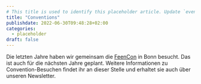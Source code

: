 ```yaml
---
# This title is used to identify this placeholder article. Update `events/list.html` accordingly.
title: "Conventions"
publishdate: 2022-06-30T09:48:28+02:00
categories:
  - placeholder
draft: false
---
```


Die letzten Jahre haben wir gemeinsam die [FeenCon](http://www.feencon.de/) in Bonn besucht. 
Das ist auch für die nächsten Jahre geplant. Weitere Informationen zu Convention-Besuchen findet ihr an dieser Stelle 
und erhaltet sie auch über unseren Newsletter. 

<!--
Aktuell gibt es keine konkreten Planungen, weitere Conventions oder Messen außer der FeenCon zu besuchen - aber das 
kann sich schnell ändern. Am besten den Newsletter abonnieren, um auf dem Laufenden zu bleiben
!-->